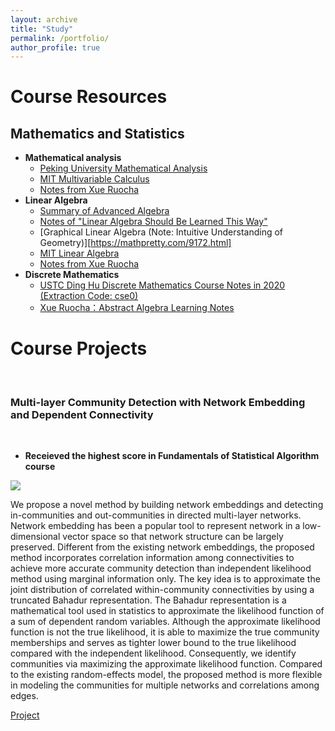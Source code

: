 ```yaml
---
layout: archive
title: "Study"
permalink: /portfolio/
author_profile: true
---
```


# Course Resources

## Mathematics and Statistics

- **Mathematical analysis**
  - [Peking University Mathematical Analysis](http://faculty.bicmr.pku.edu.cn/~zhennan/teaching/MA18/index.html)
  - [MIT Multivariable Calculus](https://www.bilibili.com/video/BV1Us411B7tn/?from=search&seid=8744076019470883344&spm_id_from=333.337.0.0)
  - [Notes from Xue Ruocha](https://zhuanlan.zhihu.com/p/36244377)
- **Linear Algebra**
  - [Summary of Advanced Algebra](home.ustc.edu.cn/~zhengjiming/2020/05/13/linealgbra/#向量空间)
  - [Notes of "Linear Algebra Should Be Learned This Way"](https://lam8da.github.io/2019/07/22/linear-algebra-done-right-notes1/)
  - [Graphical Linear Algebra (Note: Intuitive Understanding of Geometry)][https://mathpretty.com/9172.html]
  - [MIT Linear Algebra](https://www.bilibili.com/video/BV1ix411f7Yp/?from=search&seid=5444004264461430011&spm_id_from=333.337.0.0)
  - [Notes from Xue Ruocha](https://zhuanlan.zhihu.com/p/35567667)
- **Discrete Mathematics**
  - [USTC Ding Hu Discrete Mathematics Course Notes in 2020 (Extraction Code: cse0)](https://rec.ustc.edu.cn/share/e81c7080-8bde-11eb-b2c3-51119829739d)
  - [Xue Ruocha：Abstract Algebra Learning Notes](https://zhuanlan.zhihu.com/p/30384157?group_id=906969603532791808)
 

# Course Projects
<br>

### Multi-layer Community Detection with Network Embedding and Dependent Connectivity 

<br>

- **Receieved the highest score in Fundamentals of Statistical Algorithm course**

![](https://github.com/gzt9775/gzt9775.github.io/blob/master/_portfolio/NEM.png)

We propose a novel method by building network embeddings and detecting in-communities and out-communities in directed multi-layer networks. Network embedding has been a popular tool to represent network in a low-dimensional vector space so that network structure can be largely preserved. Different from the existing network embeddings, the proposed method incorporates correlation information among connectivities to achieve more accurate community detection than independent likelihood method using marginal information only. The key idea is to approximate the joint distribution of correlated within-community connectivities by using a truncated Bahadur representation. The Bahadur representation is a mathematical tool used in statistics to approximate the likelihood function of a sum of dependent random variables. Although the approximate likelihood function is not the true likelihood, it is able to maximize the true community memberships and serves as tighter lower bound to the true likelihood compared with the independent likelihood. Consequently, we identify communities via maximizing the approximate likelihood function. Compared to the existing random-effects model, the proposed method is more flexible in modeling the communities for multiple networks and correlations among edges.

[Project](https://github.com/gzt9775/gzt9775.github.io/tree/master/_portfolio/project.zip)




